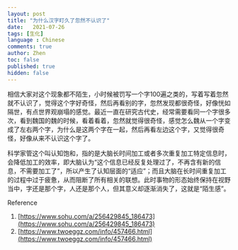 ```yaml
---
layout: post
title: "为什么汉字盯久了忽然不认识了"
date:   2021-07-26
tags: [生化]
language : Chinese
comments: true
author: Zhen
toc: false
published: true
hidden: false
---
```

相信大家对这个现象都不陌生，小时候被罚写一个字100遍之类的，写着写着忽然就不认识了，觉得这个字好奇怪，然后再看别的字，忽然发现都很奇怪，好像恍如隔世，有点世界观崩塌的感觉。最近一直在研究古代史，经常需要看同一个字很多次，看到魏国的魏的时候，看着看着，忽然就觉得很奇怪，感觉怎么魏从一个字变成了左右两个字，为什么是这两个字在一起，然后再看左边这个字，又觉得很奇怪，好像从来不认识这个字了。

科学家管这个叫认知饱和，指的是大脑长时间加工或者多次重复加工特定信息时，会降低加工的效率，即大脑认为“这个信息已经反复处理过了，不再含有新的信息，不需要加工了”，所以产生了认知层面的“适应”；而且大脑在长时间重复加工的过程中过于疲惫，从而阻断了所有相关的联想。此时事物的形态始终保持在视野当中，字还是那个字，人还是那个人，但其意义却逐渐消失了，这就是“陌生感”。


Reference
 1. [https://www.sohu.com/a/256429845_186473](https://www.sohu.com/a/256429845_186473)
 2. [https://www.twoeggz.com/info/457466.html](https://www.twoeggz.com/info/457466.html)

<!--stackedit_data:
eyJoaXN0b3J5IjpbNDI2NDE2MjU0LC0xODE4OTgyMDcyLC02Nz
g2OTg2Ml19
-->